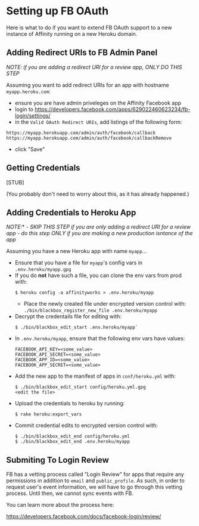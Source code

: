 # Setting up FB OAuth

Here is what to do if you want to extend FB OAuth support to a new instance of Affinity running on a new Heroku domain.

## Adding Redirect URIs to FB Admin Panel

*NOTE: if you are adding a redirect URI for a review app, ONLY  DO THIS STEP*

Assuming you want to add redirect URIs for an app with hostname `myapp.heroku.com`:

* ensure you are have admin priveleges on the Affinity Facebook app
* login to https://developers.facebook.com/apps/629022460623234/fb-login/settings/
* in the `Valid OAuth Redirect URIs`, add listings of the following form:
```
https://myapp.herokuapp.com/admin/auth/facebook/callback
https://myapp.herokuapp.com/admin/auth/facebook/callbackRemove
```

* click "Save"

## Getting Credentials

[STUB]

(You probably don't need to worry about this, as it has already happened.)

## Adding Credentials to Heroku App

*NOTE:**
*- SKIP THIS STEP if you are only adding a redirect URI for a review app*
*- do this step ONLY if you are making a new production isntance of the app*

Assuming you have a new Heroku app with name `myapp`...

* Ensure that you have a file for `myapp`'s config vars in `.env.heroku/myapp.gpg`
* If you do **not** have such a file, you can clone the env vars from prod with:
  ``` shell
  $ heroku config -a affinityworks > .env.heroku/myapp
  ```
  * Place the newly created file under encrypted version control with:
  `./bin/blackbox_register_new_file .env.heroku/myapp`
* Decrypt the credentails file for editing with:
  ``` shell
  $ ./bin/blackbox_edit_start .env.heroku/myapp`
  ```
* In `.env.heroku/myapp`, ensure that the following env vars have values:
  ```
  FACEBOOK_API_KEY=<some_value>
  FACEBOOK_API_SECRET=<some_value>
  FACEBOOK_APP_ID=<some_value>
  FACEBOOK_APP_SECRET=<some_value>
  ```
* Add the new app to the manifest of apps in `conf/heroku.yml` with:
  ``` shell
  $ ./bin/blackbox_edit_start config/heroku.yml.gpg
  <edit the file>
  ```
* Upload the credentials to heroku by running:
  ``` shell
  $ rake heroku:export_vars
  ```
* Commit credential edits to encrypted version control with:
  ``` shell
  $ ./bin/blackbox_edit_end config/heroku.yml
  $ ./bin/blackbox_edit_end .env.heroku/myapp
  ```

## Submiting To Login Review

FB has a vetting process called "Login Review" for apps that require any permissions in addition to `email` and `public_profile`. As such, in order to request user's event information, we will have to go through this vetting process. Until then, we cannot sync events with FB.

You can learn more about the process here:

https://developers.facebook.com/docs/facebook-login/review/
